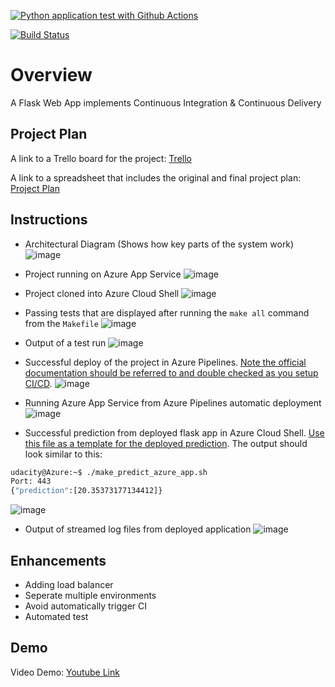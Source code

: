 [![Python application test with Github Actions](https://github.com/ngynanhtai/azure-ci-cd/actions/workflows/main.yml/badge.svg)](https://github.com/ngynanhtai/azure-ci-cd/actions/workflows/main.yml)

[![Build Status](https://dev.azure.com/odluser268853/python-project/_apis/build/status%2Fngynanhtai.azure-ci-cd?branchName=main)](https://dev.azure.com/odluser268853/python-project/_build/latest?definitionId=1&branchName=main)

# Overview

A Flask Web App implements Continuous Integration & Continuous Delivery

## Project Plan

A link to a Trello board for the project: [Trello](https://trello.com/b/4ispJp93/udacity-project)

A link to a spreadsheet that includes the original and final project plan: [Project Plan](https://docs.google.com/spreadsheets/d/1W7-2dZRL0NmAcCXBJ_DMLMAVCHSuuxOiBartLt40X3E/edit?usp=sharing)

## Instructions

* Architectural Diagram (Shows how key parts of the system work)
![image](https://github.com/user-attachments/assets/d2f339e7-0d13-4739-b0e3-a80625075114)

* Project running on Azure App Service
![image](https://github.com/user-attachments/assets/b2248c23-919c-4665-b797-953cd005efb5)

* Project cloned into Azure Cloud Shell
![image](https://github.com/user-attachments/assets/10367c04-3368-406d-96a9-e79f26935982)

* Passing tests that are displayed after running the `make all` command from the `Makefile`
![image](https://github.com/user-attachments/assets/ad2b892e-5844-4ee7-b263-8a13de802719)

* Output of a test run
![image](https://github.com/user-attachments/assets/74907acf-8a3b-435b-adad-a8a806fe3b91)

* Successful deploy of the project in Azure Pipelines.  [Note the official documentation should be referred to and double checked as you setup CI/CD](https://docs.microsoft.com/en-us/azure/devops/pipelines/ecosystems/python-webapp?view=azure-devops).
![image](https://github.com/user-attachments/assets/b6142916-568a-4ae6-8dc5-d2be5e9779b4)

* Running Azure App Service from Azure Pipelines automatic deployment
![image](https://github.com/user-attachments/assets/731663ad-dfe0-4e95-804a-94214c31982f)


* Successful prediction from deployed flask app in Azure Cloud Shell.  [Use this file as a template for the deployed prediction](https://github.com/udacity/nd082-Azure-Cloud-DevOps-Starter-Code/blob/master/C2-AgileDevelopmentwithAzure/project/starter_files/flask-sklearn/make_predict_azure_app.sh).
The output should look similar to this:

```bash
udacity@Azure:~$ ./make_predict_azure_app.sh
Port: 443
{"prediction":[20.35373177134412]}
```
![image](https://github.com/user-attachments/assets/0366b8d8-605c-41d7-b586-fa7584fddaff)


* Output of streamed log files from deployed application
![image](https://github.com/user-attachments/assets/f273e7a3-1828-4449-ac0a-5796995e5961)

> 

## Enhancements

- Adding load balancer
- Seperate multiple environments
- Avoid automatically trigger CI
- Automated test

## Demo 

Video Demo: [Youtube Link](https://youtu.be/HhLkAQqzIyc)


